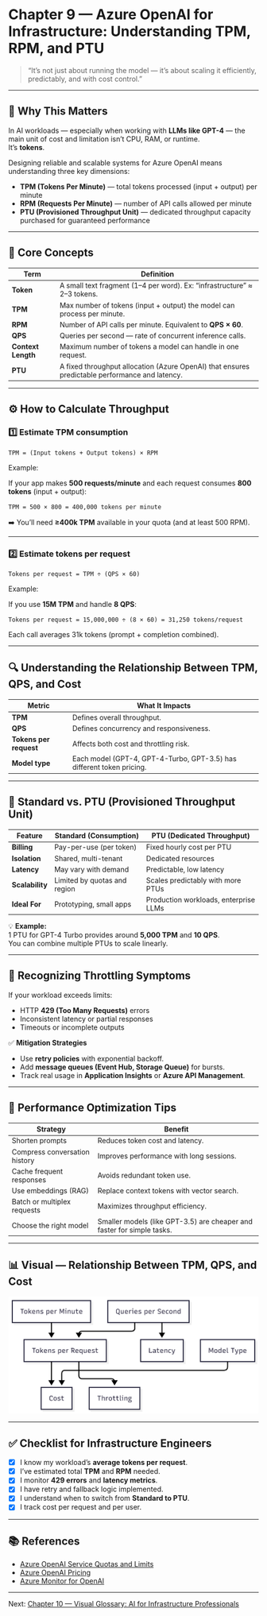 # Chapter 9 — Azure OpenAI for Infrastructure: Understanding TPM, RPM, and PTU

> “It’s not just about running the model — it’s about scaling it efficiently, predictably, and with cost control.”

---

## 🎯 Why This Matters

In AI workloads — especially when working with **LLMs like GPT-4** — the main unit of cost and limitation isn’t CPU, RAM, or runtime.  
It’s **tokens**.

Designing reliable and scalable systems for Azure OpenAI means understanding three key dimensions:

- **TPM (Tokens Per Minute)** — total tokens processed (input + output) per minute  
- **RPM (Requests Per Minute)** — number of API calls allowed per minute  
- **PTU (Provisioned Throughput Unit)** — dedicated throughput capacity purchased for guaranteed performance

---

## 🧾 Core Concepts

| Term | Definition |
|------|-------------|
| **Token** | A small text fragment (1–4 per word). Ex: “infrastructure” ≈ 2–3 tokens. |
| **TPM** | Max number of tokens (input + output) the model can process per minute. |
| **RPM** | Number of API calls per minute. Equivalent to **QPS × 60**. |
| **QPS** | Queries per second — rate of concurrent inference calls. |
| **Context Length** | Maximum number of tokens a model can handle in one request. |
| **PTU** | A fixed throughput allocation (Azure OpenAI) that ensures predictable performance and latency. |

---

## ⚙️ How to Calculate Throughput

### 1️⃣ Estimate TPM consumption

```text
TPM = (Input tokens + Output tokens) × RPM
```

Example:

If your app makes **500 requests/minute** and each request consumes **800 tokens** (input + output):

```
TPM = 500 × 800 = 400,000 tokens per minute
```

➡️ You’ll need **≥400k TPM** available in your quota (and at least 500 RPM).

---

### 2️⃣ Estimate tokens per request

```text
Tokens per request = TPM ÷ (QPS × 60)
```

Example:

If you use **15M TPM** and handle **8 QPS**:

```
Tokens per request = 15,000,000 ÷ (8 × 60) = 31,250 tokens/request
```

Each call averages 31k tokens (prompt + completion combined).

---

## 🔍 Understanding the Relationship Between TPM, QPS, and Cost

| Metric | What It Impacts |
|---------|----------------|
| **TPM** | Defines overall throughput. |
| **QPS** | Defines concurrency and responsiveness. |
| **Tokens per request** | Affects both cost and throttling risk. |
| **Model type** | Each model (GPT-4, GPT-4-Turbo, GPT-3.5) has different token pricing. |

---

## 🧱 Standard vs. PTU (Provisioned Throughput Unit)

| Feature | **Standard (Consumption)** | **PTU (Dedicated Throughput)** |
|----------|-----------------------------|--------------------------------|
| **Billing** | Pay-per-use (per token) | Fixed hourly cost per PTU |
| **Isolation** | Shared, multi-tenant | Dedicated resources |
| **Latency** | May vary with demand | Predictable, low latency |
| **Scalability** | Limited by quotas and region | Scales predictably with more PTUs |
| **Ideal For** | Prototyping, small apps | Production workloads, enterprise LLMs |

💡 **Example:**  
1 PTU for GPT-4 Turbo provides around **5,000 TPM** and **10 QPS**.  
You can combine multiple PTUs to scale linearly.

---

## 🚨 Recognizing Throttling Symptoms

If your workload exceeds limits:

- HTTP **429 (Too Many Requests)** errors  
- Inconsistent latency or partial responses  
- Timeouts or incomplete outputs  

✅ **Mitigation Strategies**

- Use **retry policies** with exponential backoff.  
- Add **message queues (Event Hub, Storage Queue)** for bursts.  
- Track real usage in **Application Insights** or **Azure API Management**.

---

## 🔄 Performance Optimization Tips

| Strategy | Benefit |
|-----------|----------|
| Shorten prompts | Reduces token cost and latency. |
| Compress conversation history | Improves performance with long sessions. |
| Cache frequent responses | Avoids redundant token use. |
| Use embeddings (RAG) | Replace context tokens with vector search. |
| Batch or multiplex requests | Maximizes throughput efficiency. |
| Choose the right model | Smaller models (like GPT-3.5) are cheaper and faster for simple tasks. |

---

## 📊 Visual — Relationship Between TPM, QPS, and Cost

![Relationship Between TPM, QPS, and Cost](../images/relationship-tpm-qps-cost.png "Relationship Between TPM, QPS, and Cost")

---

## ✅ Checklist for Infrastructure Engineers

- [x] I know my workload’s **average tokens per request**.  
- [x] I’ve estimated total **TPM** and **RPM** needed.  
- [x] I monitor **429 errors** and **latency metrics**.  
- [x] I have retry and fallback logic implemented.  
- [x] I understand when to switch from **Standard to PTU**.  
- [x] I track cost per request and per user.  

---

## 📚 References

- [Azure OpenAI Service Quotas and Limits](https://learn.microsoft.com/en-us/azure/ai-services/openai/quotas-limits)  
- [Azure OpenAI Pricing](https://azure.microsoft.com/en-us/pricing/details/cognitive-services/openai-service/)  
- [Azure Monitor for OpenAI](https://learn.microsoft.com/en-us/azure/ai-services/openai/how-to/monitor)  

---

Next: [Chapter 10 — Visual Glossary: AI for Infrastructure Professionals](10-visual-glossary.md)

